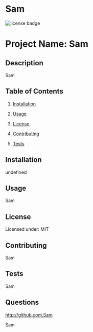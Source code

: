 # Sam

![license badge](https://img.shields.io/badge/license-MIT-blue)

# Project Name: Sam

## Description

Sam

## Table of Contents

1. [Installation](#installation)

2. [Usage](#usage)

3. [License](#license)

4. [Contributing](#contributing)

5. [Tests](#tests)

## Installation

undefined

## Usage

Sam

## License

Licensed under: MIT

## Contributing

Sam

## Tests

Sam

## Questions

http://github.com.Sam

Sam
